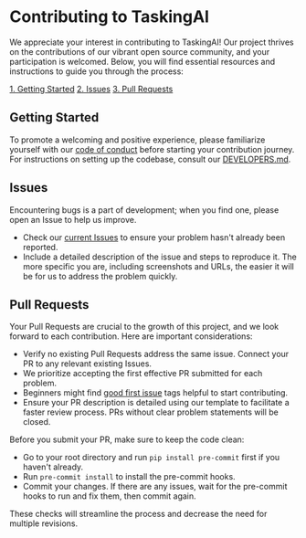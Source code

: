 # Contributing to TaskingAI

We appreciate your interest in contributing to TaskingAI! Our project thrives on the contributions of our vibrant open source community, and your participation is welcomed. Below, you will find essential resources and instructions to guide you through the process:

[1. Getting Started](#getting-started)
[2. Issues](#issues)
[3. Pull Requests](#pull-requests)

## Getting Started

To promote a welcoming and positive experience, please familiarize yourself with our [code of conduct](https://github.com/TaskingAI/TaskingAI/blob/master/.github/CODE_OF_CONDUCT.md) before starting your contribution journey. For instructions on setting up the codebase, consult our [DEVELOPERS.md](https://github.com/TaskingAI/TaskingAI/blob/master/DEVELOPERS.md).

## Issues

Encountering bugs is a part of development; when you find one, please open an Issue to help us improve.

- Check our [current Issues](https://github.com/TaskingAI/TaskingAI/issues) to ensure your problem hasn't already been reported.
- Include a detailed description of the issue and steps to reproduce it. The more specific you are, including screenshots and URLs, the easier it will be for us to address the problem quickly.

## Pull Requests

Your Pull Requests are crucial to the growth of this project, and we look forward to each contribution. Here are important considerations:

- Verify no existing Pull Requests address the same issue. Connect your PR to any relevant existing Issues.
- We prioritize accepting the first effective PR submitted for each problem.
- Beginners might find [good first issue](https://github.com/TaskingAI/TaskingAI/labels/good%20first%20issue) tags helpful to start contributing.
- Ensure your PR description is detailed using our template to facilitate a faster review process. PRs without clear problem statements will be closed.

Before you submit your PR, make sure to keep the code clean:

- Go to your root directory and run `pip install pre-commit` first if you haven't already.
- Run `pre-commit install` to install the pre-commit hooks.
- Commit your changes. If there are any issues, wait for the pre-commit hooks to run and fix them, then commit again.

These checks will streamline the process and decrease the need for multiple revisions.
